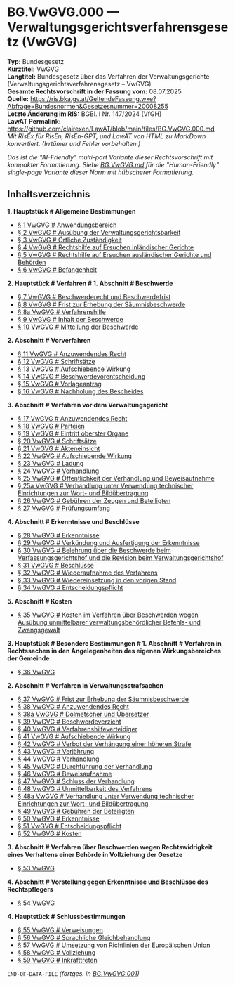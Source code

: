 # BG.VwGVG.000 — Verwaltungsgerichtsverfahrensgesetz (VwGVG)
**Typ:** Bundesgesetz  
**Kurztitel:** VwGVG  
**Langtitel:** Bundesgesetz über das Verfahren der Verwaltungsgerichte (Verwaltungsgerichtsverfahrensgesetz – VwGVG)  
**Gesamte Rechtsvorschrift in der Fassung vom:** 08.07.2025  
**Quelle:** https://ris.bka.gv.at/GeltendeFassung.wxe?Abfrage=Bundesnormen&Gesetzesnummer=20008255  
**Letzte Änderung im RIS:** BGBl. I Nr. 147/2024 (VfGH)  
**LawAT Permalink:** https://github.com/clairexen/LawAT/blob/main/files/BG.VwGVG.000.md  
*Mit RisEx für RisEn, RisEn-GPT, und LawAT von HTML zu MarkDown konvertiert. (Irrtümer und Fehler vorbehalten.)*

*Das ist die "AI-Friendly" multi-part Variante dieser Rechtsvorschrift mit kompakter Formatierung. Siehe [BG.VwGVG.md](BG.VwGVG.md) für die "Human-Friendly" single-page Variante dieser Norm mit hübscherer Formatierung.*

## Inhaltsverzeichnis

**1. Hauptstück # Allgemeine Bestimmungen**  
* [§ 1 VwGVG # Anwendungsbereich](BG.VwGVG.001.md#-1-vwgvg--anwendungsbereich)  
* [§ 2 VwGVG # Ausübung der Verwaltungsgerichtsbarkeit](BG.VwGVG.001.md#-2-vwgvg--ausübung-der-verwaltungsgerichtsbarkeit)  
* [§ 3 VwGVG # Örtliche Zuständigkeit](BG.VwGVG.001.md#-3-vwgvg--örtliche-zuständigkeit)  
* [§ 4 VwGVG # Rechtshilfe auf Ersuchen inländischer Gerichte](BG.VwGVG.001.md#-4-vwgvg--rechtshilfe-auf-ersuchen-inländischer-gerichte)  
* [§ 5 VwGVG # Rechtshilfe auf Ersuchen ausländischer Gerichte und Behörden](BG.VwGVG.001.md#-5-vwgvg--rechtshilfe-auf-ersuchen-ausländischer-gerichte-und-behörden)  
* [§ 6 VwGVG # Befangenheit](BG.VwGVG.001.md#-6-vwgvg--befangenheit)

**2. Hauptstück # Verfahren # 1. Abschnitt # Beschwerde**  
* [§ 7 VwGVG # Beschwerderecht und Beschwerdefrist](BG.VwGVG.001.md#-7-vwgvg--beschwerderecht-und-beschwerdefrist)  
* [§ 8 VwGVG # Frist zur Erhebung der Säumnisbeschwerde](BG.VwGVG.001.md#-8-vwgvg--frist-zur-erhebung-der-säumnisbeschwerde)  
* [§ 8a VwGVG # Verfahrenshilfe](BG.VwGVG.001.md#-8a-vwgvg--verfahrenshilfe)  
* [§ 9 VwGVG # Inhalt der Beschwerde](BG.VwGVG.001.md#-9-vwgvg--inhalt-der-beschwerde)  
* [§ 10 VwGVG # Mitteilung der Beschwerde](BG.VwGVG.001.md#-10-vwgvg--mitteilung-der-beschwerde)

**2. Abschnitt # Vorverfahren**  
* [§ 11 VwGVG # Anzuwendendes Recht](BG.VwGVG.001.md#-11-vwgvg--anzuwendendes-recht)  
* [§ 12 VwGVG # Schriftsätze](BG.VwGVG.001.md#-12-vwgvg--schriftsätze)  
* [§ 13 VwGVG # Aufschiebende Wirkung](BG.VwGVG.001.md#-13-vwgvg--aufschiebende-wirkung)  
* [§ 14 VwGVG # Beschwerdevorentscheidung](BG.VwGVG.001.md#-14-vwgvg--beschwerdevorentscheidung)  
* [§ 15 VwGVG # Vorlageantrag](BG.VwGVG.001.md#-15-vwgvg--vorlageantrag)  
* [§ 16 VwGVG # Nachholung des Bescheides](BG.VwGVG.001.md#-16-vwgvg--nachholung-des-bescheides)

**3. Abschnitt # Verfahren vor dem Verwaltungsgericht**  
* [§ 17 VwGVG # Anzuwendendes Recht](BG.VwGVG.002.md#-17-vwgvg--anzuwendendes-recht)  
* [§ 18 VwGVG # Parteien](BG.VwGVG.002.md#-18-vwgvg--parteien)  
* [§ 19 VwGVG # Eintritt oberster Organe](BG.VwGVG.002.md#-19-vwgvg--eintritt-oberster-organe)  
* [§ 20 VwGVG # Schriftsätze](BG.VwGVG.002.md#-20-vwgvg--schriftsätze)  
* [§ 21 VwGVG # Akteneinsicht](BG.VwGVG.002.md#-21-vwgvg--akteneinsicht)  
* [§ 22 VwGVG # Aufschiebende Wirkung](BG.VwGVG.002.md#-22-vwgvg--aufschiebende-wirkung)  
* [§ 23 VwGVG # Ladung](BG.VwGVG.002.md#-23-vwgvg--ladung)  
* [§ 24 VwGVG # Verhandlung](BG.VwGVG.002.md#-24-vwgvg--verhandlung)  
* [§ 25 VwGVG # Öffentlichkeit der Verhandlung und Beweisaufnahme](BG.VwGVG.002.md#-25-vwgvg--öffentlichkeit-der-verhandlung-und-beweisaufnahme)  
* [§ 25a VwGVG # Verhandlung unter Verwendung technischer Einrichtungen zur Wort- und Bildübertragung](BG.VwGVG.002.md#-25a-vwgvg--verhandlung-unter-verwendung-technischer-einrichtungen-zur-wort--und-bildübertragung)  
* [§ 26 VwGVG # Gebühren der Zeugen und Beteiligten](BG.VwGVG.002.md#-26-vwgvg--gebühren-der-zeugen-und-beteiligten)  
* [§ 27 VwGVG # Prüfungsumfang](BG.VwGVG.002.md#-27-vwgvg--prüfungsumfang)

**4. Abschnitt # Erkenntnisse und Beschlüsse**  
* [§ 28 VwGVG # Erkenntnisse](BG.VwGVG.003.md#-28-vwgvg--erkenntnisse)  
* [§ 29 VwGVG # Verkündung und Ausfertigung der Erkenntnisse](BG.VwGVG.003.md#-29-vwgvg--verkündung-und-ausfertigung-der-erkenntnisse)  
* [§ 30 VwGVG # Belehrung über die Beschwerde beim Verfassungsgerichtshof und die Revision beim Verwaltungsgerichtshof](BG.VwGVG.003.md#-30-vwgvg--belehrung-über-die-beschwerde-beim-verfassungsgerichtshof-und-die-revision-beim-verwaltungsgerichtshof)  
* [§ 31 VwGVG # Beschlüsse](BG.VwGVG.003.md#-31-vwgvg--beschlüsse)  
* [§ 32 VwGVG # Wiederaufnahme des Verfahrens](BG.VwGVG.003.md#-32-vwgvg--wiederaufnahme-des-verfahrens)  
* [§ 33 VwGVG # Wiedereinsetzung in den vorigen Stand](BG.VwGVG.003.md#-33-vwgvg--wiedereinsetzung-in-den-vorigen-stand)  
* [§ 34 VwGVG # Entscheidungspflicht](BG.VwGVG.003.md#-34-vwgvg--entscheidungspflicht)

**5. Abschnitt # Kosten**  
* [§ 35 VwGVG # Kosten im Verfahren über Beschwerden wegen Ausübung unmittelbarer verwaltungsbehördlicher Befehls- und Zwangsgewalt](BG.VwGVG.003.md#-35-vwgvg--kosten-im-verfahren-über-beschwerden-wegen-ausübung-unmittelbarer-verwaltungsbehördlicher-befehls--und-zwangsgewalt)

**3. Hauptstück # Besondere Bestimmungen # 1. Abschnitt # Verfahren in Rechtssachen in den Angelegenheiten des eigenen Wirkungsbereiches der Gemeinde**  
* [§ 36 VwGVG](BG.VwGVG.003.md#-36-vwgvg)

**2. Abschnitt # Verfahren in Verwaltungsstrafsachen**  
* [§ 37 VwGVG # Frist zur Erhebung der Säumnisbeschwerde](BG.VwGVG.004.md#-37-vwgvg--frist-zur-erhebung-der-säumnisbeschwerde)  
* [§ 38 VwGVG # Anzuwendendes Recht](BG.VwGVG.004.md#-38-vwgvg--anzuwendendes-recht)  
* [§ 38a VwGVG # Dolmetscher und Übersetzer](BG.VwGVG.004.md#-38a-vwgvg--dolmetscher-und-übersetzer)  
* [§ 39 VwGVG # Beschwerdeverzicht](BG.VwGVG.004.md#-39-vwgvg--beschwerdeverzicht)  
* [§ 40 VwGVG # Verfahrenshilfeverteidiger](BG.VwGVG.004.md#-40-vwgvg--verfahrenshilfeverteidiger)  
* [§ 41 VwGVG # Aufschiebende Wirkung](BG.VwGVG.004.md#-41-vwgvg--aufschiebende-wirkung)  
* [§ 42 VwGVG # Verbot der Verhängung einer höheren Strafe](BG.VwGVG.004.md#-42-vwgvg--verbot-der-verhängung-einer-höheren-strafe)  
* [§ 43 VwGVG # Verjährung](BG.VwGVG.004.md#-43-vwgvg--verjährung)  
* [§ 44 VwGVG # Verhandlung](BG.VwGVG.004.md#-44-vwgvg--verhandlung)  
* [§ 45 VwGVG # Durchführung der Verhandlung](BG.VwGVG.004.md#-45-vwgvg--durchführung-der-verhandlung)  
* [§ 46 VwGVG # Beweisaufnahme](BG.VwGVG.004.md#-46-vwgvg--beweisaufnahme)  
* [§ 47 VwGVG # Schluss der Verhandlung](BG.VwGVG.004.md#-47-vwgvg--schluss-der-verhandlung)  
* [§ 48 VwGVG # Unmittelbarkeit des Verfahrens](BG.VwGVG.004.md#-48-vwgvg--unmittelbarkeit-des-verfahrens)  
* [§ 48a VwGVG # Verhandlung unter Verwendung technischer Einrichtungen zur Wort- und Bildübertragung](BG.VwGVG.004.md#-48a-vwgvg--verhandlung-unter-verwendung-technischer-einrichtungen-zur-wort--und-bildübertragung)  
* [§ 49 VwGVG # Gebühren der Beteiligten](BG.VwGVG.004.md#-49-vwgvg--gebühren-der-beteiligten)  
* [§ 50 VwGVG # Erkenntnisse](BG.VwGVG.004.md#-50-vwgvg--erkenntnisse)  
* [§ 51 VwGVG # Entscheidungspflicht](BG.VwGVG.004.md#-51-vwgvg--entscheidungspflicht)  
* [§ 52 VwGVG # Kosten](BG.VwGVG.004.md#-52-vwgvg--kosten)

**3. Abschnitt # Verfahren über Beschwerden wegen Rechtswidrigkeit eines Verhaltens einer Behörde in Vollziehung der Gesetze**  
* [§ 53 VwGVG](BG.VwGVG.004.md#-53-vwgvg)

**4. Abschnitt # Vorstellung gegen Erkenntnisse und Beschlüsse des Rechtspflegers**  
* [§ 54 VwGVG](BG.VwGVG.004.md#-54-vwgvg)

**4. Hauptstück # Schlussbestimmungen**  
* [§ 55 VwGVG # Verweisungen](BG.VwGVG.004.md#-55-vwgvg--verweisungen)  
* [§ 56 VwGVG # Sprachliche Gleichbehandlung](BG.VwGVG.004.md#-56-vwgvg--sprachliche-gleichbehandlung)  
* [§ 57 VwGVG # Umsetzung von Richtlinien der Europäischen Union](BG.VwGVG.004.md#-57-vwgvg--umsetzung-von-richtlinien-der-europäischen-union)  
* [§ 58 VwGVG # Vollziehung](BG.VwGVG.004.md#-58-vwgvg--vollziehung)  
* [§ 59 VwGVG # Inkrafttreten](BG.VwGVG.004.md#-59-vwgvg--inkrafttreten)

`END-OF-DATA-FILE` *(fortges. in [BG.VwGVG.001](BG.VwGVG.001.md))*
